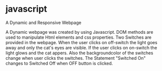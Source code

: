 # javascript
A Dynamic and Responsive Webpage

A Dynamic webpage was created by using Javascript. DOM methods are used to manipulate Html elements and css properties.
Two Switches are provided in the webpage. When the user clicks on off-switch the light goes away and only the cat's eyes are visible.
If the user clicks on on-switch the light glows and the cat appers. Also the backgroundcolor of the switches change when user clicks the switches.
The Statement "Switched On" changes to Switched Off when OFF button is clicked.
